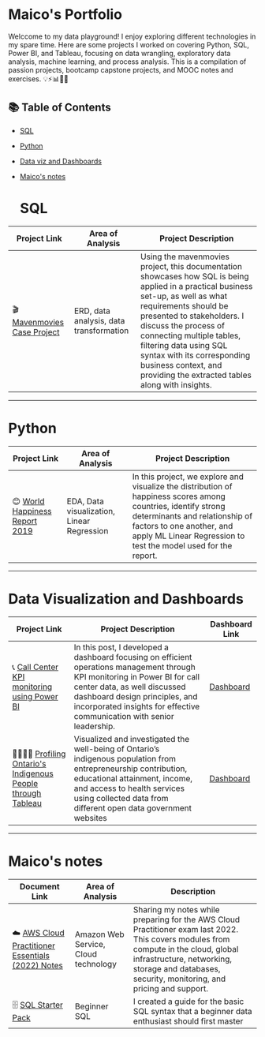 # Maico's Portfolio

Welccome to my data playground! I enjoy exploring different technologies in my spare time. Here are some projects I worked on covering Python, SQL, Power BI, and Tableau, focusing on data wrangling, exploratory data analysis, machine learning, and process analysis. This is a compilation of passion projects, bootcamp capstone projects, and MOOC notes and exercises. 💡⚡📊👩‍💻

## 📚 Table of Contents
- [SQL](#sql)
- [Python](#python)
- [Data viz and Dashboards](#data-visualization-and-dashboards)
- [Maico's notes](#maicos-notes)

  # SQL
| Project Link | Area of Analysis | Project Description | 
|---|---|---|
| 🎬 [Mavenmovies Case Project](https://maicorebong.medium.com/practical-sql-project-mavenmovies-880e84103b9)| ERD, data analysis, data transformation | Using the mavenmovies project, this documentation showcases how SQL is being applied in a practical business set-up, as well as what requirements should be presented to stakeholders. I discuss the process of connecting multiple tables, filtering data using SQL syntax with its corresponding business context, and providing the extracted tables along with insights. | 

***

  # Python
| Project Link | Area of Analysis | Project Description | 
|---|---|---|
| 😊 [World Happiness Report 2019](https://maicorebong.github.io/Analyzing-World-Happiness-Report-2019/)| EDA, Data visualization, Linear Regression | In this project, we explore and visualize the distribution of happiness scores among countries, identify strong determinants and relationship of factors to one another, and apply ML Linear Regression to test the model used for the report. | 

***

# Data Visualization and Dashboards
| Project Link | Project Description | Dashboard Link |
|---|---|---|
| 📞 [Call Center KPI monitoring using Power BI](https://maicorebong.medium.com/call-center-kpi-monitoring-using-power-cd2371d012e1) | In this post, I developed a dashboard focusing on efficient operations management through KPI monitoring in Power BI for call center data, as well discussed dashboard design principles, and incorporated insights for effective communication with senior leadership. | [Dashboard](https://app.powerbi.com/view?r=eyJrIjoiOTY1MjI3NDMtM2VjYi00OTVhLTgyYzYtMDM0NTI3ODg5ZGZkIiwidCI6ImNmYWQ4MGQzLTZiYTAtNDU4Ny1hMGUzLTE3Mzg1YzE0ZTZlNiIsImMiOjZ9) |
| 👨‍👩‍👦‍👦 [Profiling Ontario's Indigenous People through Tableau](https://public.tableau.com/app/profile/maico.rebong/viz/BAN140-FinalProject/GettingtoKnowourIPCommunities) | Visualized and investigated the well-being of Ontario’s indigenous population from entrepreneurship contribution, educational attainment, income, and access to health services using collected data from different open data government websites | [Dashboard](https://public.tableau.com/app/profile/maico.rebong/viz/BAN140-FinalProject/GettingtoKnowourIPCommunities) |

***

# Maico's notes
| Document Link | Area of Analysis | Description | 
|---|---|---|
| ☁️ [AWS Cloud Practitioner Essentials (2022) Notes](https://drive.google.com/file/d/12KdiXTSX9ACIWVa33cts-txpUxDzVD79/view)| Amazon Web Service, Cloud technology | Sharing my notes while preparing for the AWS Cloud Practitioner exam last 2022. This covers modules from compute in the cloud, global infrastructure, networking, storage and databases, security, monitoring, and pricing and support. | 
| 🗄️ [SQL Starter Pack](https://medium.com/codex/sql-starter-pack-75f18fe8d220)| Beginner SQL | I created a guide for the basic SQL syntax that a beginner data enthusiast should first master | 
